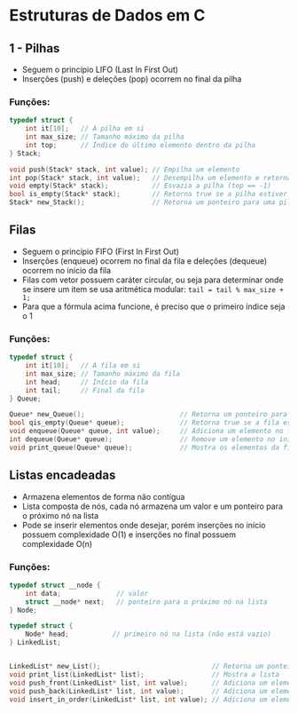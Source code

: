 # Estruturas de Dados em C


## 1 - Pilhas

- Seguem o princípio LIFO (Last In First Out)
- Inserções (push) e deleções (pop) ocorrem no final da pilha
### Funções:

```c
typedef struct {
    int it[10];   // A pilha em si
    int max_size; // Tamanho máximo da pilha
    int top;      // Índice do último elemento dentro da pilha
} Stack;

void push(Stack* stack, int value); // Empilha um elemento
int pop(Stack* stack, int value);   // Desempilha um elemento e retorna o elemento desempilhado
void empty(Stack* stack);           // Esvazia a pilha (top == -1)
bool is_empty(Stack* stack);        // Retorna true se a pilha estiver vazia e false se não
Stack* new_Stack();                 // Retorna um ponteiro para uma pilha
```

## Filas

- Seguem o princípio FIFO (First In First Out)
- Inserções (enqueue) ocorrem no final da fila e deleções (dequeue) ocorrem no início da fila
- Filas com vetor possuem caráter circular, ou seja para determinar onde se insere um item se usa aritmética modular:
```tail = tail % max_size + 1;```
- Para que a fórmula acima funcione, é preciso que o primeiro índice seja o 1
### Funções:

```c
typedef struct {
    int it[10];   // A fila em si
    int max_size; // Tamanho máximo da fila
    int head;     // Início da fila
    int tail;     // Final da fila
} Queue;

Queue* new_Queue();                        // Retorna um ponteiro para a fila
bool qis_empty(Queue* queue);              // Retorna true se a fila estiver vazia e false se não
void enqueue(Queue* queue, int value);     // Adiciona um elemento no final da fila
int dequeue(Queue* queue);                 // Remove um elemento no início da fila
void print_queue(Queue* queue);            // Mostra os elementos da fila
```

## Listas encadeadas

- Armazena elementos de forma não contígua
- Lista composta de nós, cada nó armazena um valor e um ponteiro para o próximo nó na lista
- Pode se inserir elementos onde desejar, porém inserções no início possuem complexidade O(1) e inserções no final possuem complexidade O(n)

### Funções:

```c
typedef struct __node {
    int data;              // valor
    struct __node* next;   // ponteiro para o próximo nó na lista
} Node;

typedef struct {
    Node* head;           // primeiro nó na lista (não está vazio)
} LinkedList;


LinkedList* new_List();                            // Retorna um ponteiro para uma lista
void print_list(LinkedList* list);                 // Mostra a lista
void push_front(LinkedList* list, int value);      // Adiciona um elemento no início da lista
void push_back(LinkedList* list, int value);       // Adiciona um elemento no final da lista
void insert_in_order(LinkedList* list, int value); // Adiciona um elemento na posição correta numa lista ordenada de forma crescente
```
